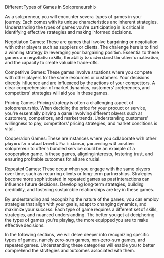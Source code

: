 Different Types of Games in Solopreneurship

As a solopreneur, you will encounter several types of games in your journey. Each comes with its unique characteristics and inherent strategies. Understanding the types of games you're participating in is critical in identifying effective strategies and making informed decisions.

Negotiation Games: These are games that involve bargaining or negotiation with other players such as suppliers or clients. The challenge here is to find a winning strategy by leveraging your bargaining position. Essential to these games are negotiation skills, the ability to understand the other's motivation, and the capacity to create valuable trade-offs.

Competitive Games: These games involve situations where you compete with other players for the same resources or customers. Your decisions directly influence and are influenced by the actions of your competitors. A clear comprehension of market dynamics, customers' preferences, and competitors' strategies will aid you in these games.

Pricing Games: Pricing strategy is often a challenging aspect of solopreneurship. When deciding the price for your product or service, you're essentially playing a game involving different players such as customers, competitors, and market trends. Understanding customers' willingness to pay, competitors' pricing strategies, and market conditions is vital.

Cooperation Games: These are instances where you collaborate with other players for mutual benefit. For instance, partnering with another solopreneur to offer a bundled service could be an example of a cooperation game. In these games, aligning interests, fostering trust, and ensuring profitable outcomes for all are crucial.

Repeated Games: These occur when you engage with the same players over time, such as recurring clients or long-term partnerships. Strategies become more sophisticated in repeated games as past interactions can influence future decisions. Developing long-term strategies, building credibility, and fostering sustainable relationships are key in these games.

By understanding and recognizing the nature of the games, you can employ strategies that align with your goals, adapt to changing dynamics, and maximize your success. Each type of game requires a different set of skills, strategies, and nuanced understanding. The better you get at deciphering the types of games you're playing, the more equipped you are to make effective decisions.

In the following sections, we will delve deeper into recognizing specific types of games, namely zero-sum games, non-zero-sum games, and repeated games. Understanding these categories will enable you to better comprehend the strategies and outcomes associated with them.
